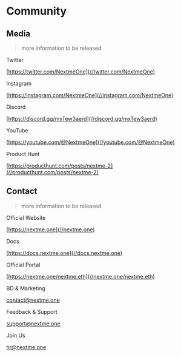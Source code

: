 # Community

## Media

> more information to be released

Twitter

[https://twitter.com/NextmeOne](//twitter.com/NextmeOne)

Instagram

[https://instagram.com/NextmeOne](//instagram.com/NextmeOne)

Discord

[https://discord.gg/mxTew3aerd](//discord.gg/mxTew3aerd)

YouTube

[https://youtube.com/@NextmeOne](//youtube.com/@NextmeOne)

Product Hunt

[https://producthunt.com/posts/nextme-2](//producthunt.com/posts/nextme-2)

## Contact

> more information to be released

Official Website

[https://nextme.one](//nextme.one)

Docs

[https://docs.nextme.one](//docs.nextme.one)

Official Portal

[https://nextme.one/nextme.eth](//nextme.one/nextme.eth)

BD & Marketing

[contact@nextme.one](mailto:contact@nextme.one)

Feedback & Support

[support@nextme.one](mailto:support@nextme.one)

Join Us

[hr@nextme.one](mailto:hr@nextme.one)
